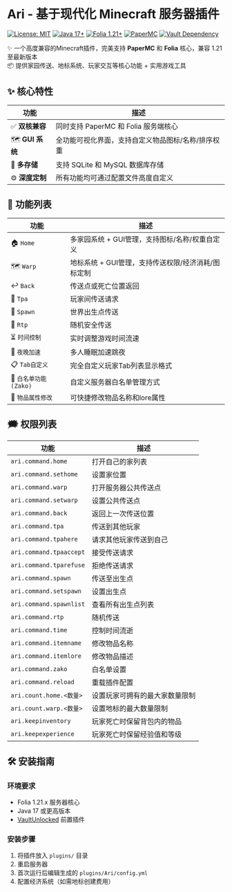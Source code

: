 # Ari - 基于现代化 Minecraft 服务器插件

[![License: MIT](https://img.shields.io/badge/License-MIT-green.svg)](https://opensource.org/licenses/MIT)
[![Java 17+](https://img.shields.io/badge/Java-17%2B-orange)](https://adoptium.net/)
[![Folia 1.21+](https://img.shields.io/badge/Folia-1.21%2B-brightgreen)](https://papermc.io/folia)
[![PaperMC](https://img.shields.io/badge/PaperMC-1.21%2B-brightgreen)](https://papermc.io/)
[![Vault Dependency](https://img.shields.io/badge/VaultUnlocked-Required-blue)](https://github.com/TheNewEconomy/VaultUnlocked)


✨ 一个高度兼容的Minecraft插件，完美支持 **PaperMC** 和 **Folia** 核心，兼容 1.21 至最新版本  
📦 提供家园传送、地标系统、玩家交互等核心功能 + 实用游戏工具
## ✨ 核心特性
| 功能             | 描述                         |
|----------------|----------------------------|
| ✅ **双核兼容**     | 同时支持 PaperMC 和 Folia 服务端核心 |
| 🗺️ **GUI 系统** | 全功能可视化界面，支持自定义物品图标/名称/排序权重 |
| 💾 **多存储**     | 支持 SQLite 和 MySQL 数据库存储    |
| ⚙️ **深度定制**    | 所有功能均可通过配置文件高度自定义          |
## 🚀 功能列表
| 功能               | 描述                            |
|------------------|-------------------------------|
| 🏠 `Home`        | 多家园系统 + GUI管理，支持图标/名称/权重自定义   |
| 🗺️ `Warp`       | 地标系统 + GUI管理，支持传送权限/经济消耗/图标定制 |
| ↩️ `Back`        | 传送点或死亡位置返回                    |
| 📡 `Tpa`         | 玩家间传送请求                       |
| 🧭 `Spawn`       | 世界出生点传送                       |
| 🎲 `Rtp`         | 随机安全传送                        |
| ⏳ `时间控制`         | 实时调整游戏时间流速                    |
| 🌙 `夜晚加速`        | 多人睡眠加速跳夜                      |
| 📋 `Tab自定义`      | 完全自定义玩家Tab列表显示格式              |
| 📃 `白名单功能(Zako)` | 自定义服务器白名单管理方式                 |
| 📃 `物品属性修改`      | 可快捷修改物品名称和lore属性              |
## 🗯️ 权限列表
| 功能                      | 描述              |
|-------------------------|-----------------|
| `ari.command.home`      | 打开自己的家列表        |
| `ari.command.sethome`   | 设置家位置           |
| `ari.command.warp`      | 打开服务器公共传送点      |
| `ari.command.setwarp`   | 设置公共传送点         |
| `ari.command.back`      | 返回上一次传送位置       |
| `ari.command.tpa`       | 传送到其他玩家         |
| `ari.command.tpahere`   | 请求其他玩家传送到自己     |
| `ari.command.tpaaccept` | 接受传送请求          |
| `ari.command.tparefuse` | 拒绝传送请求          |
| `ari.command.spawn`     | 传送至出生点          |
| `ari.command.setspawn`  | 设置出生点           |
| `ari.command.spawnlist` | 查看所有出生点列表       |
| `ari.command.rtp`       | 随机传送            |
| `ari.command.time`      | 控制时间流逝          |
| `ari.command.itemname`  | 修改物品名称          |
| `ari.command.itemlore`  | 修改物品描述          |
| `ari.command.zako`      | 白名单设置           |
| `ari.command.reload`    | 重载插件配置          |
| `ari.count.home.<数量>`   | 设置玩家可拥有的最大家数量限制 |
| `ari.count.warp.<数量>`   | 设置地标的最大数量限制     |
| `ari.keepinventory`     | 玩家死亡时保留背包内的物品   |
| `ari.keepexperience`    | 玩家死亡时保留经验值和等级   |
## 🛠️ 安装指南

### 环境要求
- Folia 1.21.x 服务器核心
- Java 17 或更高版本
- [VaultUnlocked](https://github.com/TheNewEconomy/VaultUnlocked) 前置插件

### 安装步骤
1. 将插件放入 `plugins/` 目录
2. 重启服务器
3. 首次运行后编辑生成的 `plugins/Ari/config.yml`
4. 配置经济系统（如需地标创建费用）
